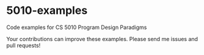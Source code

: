 # 5010-examples
Code examples for CS 5010 Program Design Paradigms

Your contributions can improve these examples. Please send me issues and pull requests!
